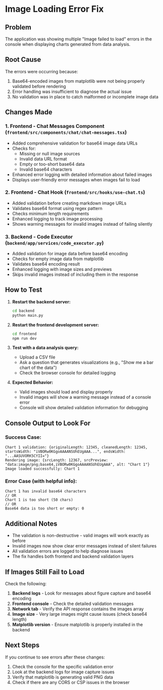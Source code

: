 # Image Loading Error Fix

## Problem
The application was showing multiple "Image failed to load" errors in the console when displaying charts generated from data analysis.

## Root Cause
The errors were occurring because:
1. Base64-encoded images from matplotlib were not being properly validated before rendering
2. Error handling was insufficient to diagnose the actual issue
3. No validation was in place to catch malformed or incomplete image data

## Changes Made

### 1. Frontend - Chat Messages Component (`frontend/src/components/chat/chat-messages.tsx`)
- Added comprehensive validation for base64 image data URLs
- Checks for:
  - Missing or null image sources
  - Invalid data URL format
  - Empty or too-short base64 data
  - Invalid base64 characters
- Enhanced error logging with detailed information about failed images
- Displays user-friendly error messages when images fail to load

### 2. Frontend - Chat Hook (`frontend/src/hooks/use-chat.ts`)
- Added validation before creating markdown image URLs
- Validates base64 format using regex pattern
- Checks minimum length requirements
- Enhanced logging to track image processing
- Shows warning messages for invalid images instead of failing silently

### 3. Backend - Code Executor (`backend/app/services/code_executor.py`)
- Added validation for image data before base64 encoding
- Checks for empty image data from matplotlib
- Validates base64 encoding result
- Enhanced logging with image sizes and previews
- Skips invalid images instead of including them in the response

## How to Test

1. **Restart the backend server:**
   ```bash
   cd backend
   python main.py
   ```

2. **Restart the frontend development server:**
   ```bash
   cd frontend
   npm run dev
   ```

3. **Test with a data analysis query:**
   - Upload a CSV file
   - Ask a question that generates visualizations (e.g., "Show me a bar chart of the data")
   - Check the browser console for detailed logging

4. **Expected Behavior:**
   - Valid images should load and display properly
   - Invalid images will show a warning message instead of a console error
   - Console will show detailed validation information for debugging

## Console Output to Look For

### Success Case:
```
Chart 1 validation: {originalLength: 12345, cleanedLength: 12345, startsWidth: "iVBORw0KGgoAAAANSUhEUgAAA...", endsWidth: "...AASUVORK5CYII="}
Rendering image: {srcLength: 12367, srcPreview: "data:image/png;base64,iVBORw0KGgoAAAANSUhEUgAAA", alt: "Chart 1"}
Image loaded successfully: Chart 1
```

### Error Case (with helpful info):
```
Chart 1 has invalid base64 characters
// OR
Chart 1 is too short (50 chars)
// OR
Base64 data is too short or empty: 0
```

## Additional Notes

- The validation is non-destructive - valid images will work exactly as before
- Invalid images now show clear error messages instead of silent failures
- All validation errors are logged to help diagnose issues
- The fix handles both frontend and backend validation layers

## If Images Still Fail to Load

Check the following:
1. **Backend logs** - Look for messages about figure capture and base64 encoding
2. **Frontend console** - Check the detailed validation messages
3. **Network tab** - Verify the API response contains the images array
4. **Image size** - Very large images might cause issues (check base64 length)
5. **Matplotlib version** - Ensure matplotlib is properly installed in the backend

## Next Steps

If you continue to see errors after these changes:
1. Check the console for the specific validation error
2. Look at the backend logs for image capture issues
3. Verify that matplotlib is generating valid PNG data
4. Check if there are any CORS or CSP issues in the browser
